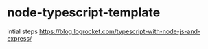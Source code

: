 # node-typescript-template

intial steps https://blog.logrocket.com/typescript-with-node-js-and-express/
